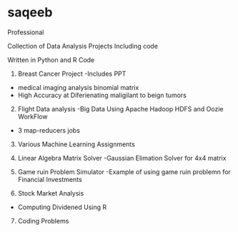 # saqeeb
Professional

Collection of Data Analysis Projects Including code

Written in Python and R Code

1. Breast Cancer Project
-Includes PPT
- medical imaging analysis binomial matrix 
- High Accuracy at Diferienating maligilant to beign tumors
2. Flight Data analysis
-Big Data Using Apache Hadoop HDFS and Oozie WorkFlow
- 3 map-reducers jobs
3. Various Machine Learning Assignments 

4. Linear Algebra Matrix Solver
-Gaussian Elimation Solver for 4x4 matrix

5. Game ruin Problem Simulator
-Example of using game ruin problemn for Financial Investments

6. Stock Market Analysis
- Computing Dividened Using R

7. Coding Problems
